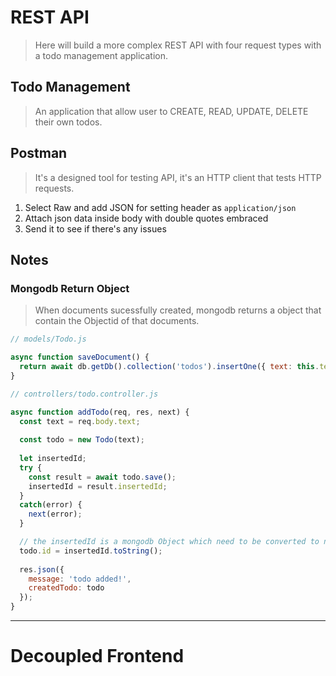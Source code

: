 # REST API
> Here will build a more complex REST API with four request types with a todo management application.

## Todo Management
> An application that allow user to CREATE, READ, UPDATE, DELETE their own todos.

## Postman
> It's a designed tool for testing API, it's an HTTP client that tests HTTP requests.
1. Select Raw and add JSON for setting header as `application/json`
2. Attach json data inside body with double quotes embraced
3. Send it to see if there's any issues

## Notes

### Mongodb Return Object
> When documents sucessfully created, mongodb returns a object that contain the Objectid of that documents.
```js
// models/Todo.js

async function saveDocument() {
  return await db.getDb().collection('todos').insertOne({ text: this.text });
}

// controllers/todo.controller.js

async function addTodo(req, res, next) {
  const text = req.body.text;
  
  const todo = new Todo(text);
  
  let insertedId;
  try {
    const result = await todo.save();
    insertedId = result.insertedId;
  }
  catch(error) {
    next(error);
  }

  // the insertedId is a mongodb Object which need to be converted to normal string.
  todo.id = insertedId.toString();
  
  res.json({
    message: 'todo added!',
    createdTodo: todo
  });
}

```

---

# Decoupled Frontend
